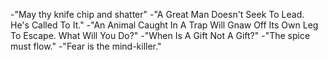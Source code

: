 -"May thy knife chip and shatter"
-"A Great Man Doesn't Seek To Lead. He's Called To It."
-"An Animal Caught In A Trap Will Gnaw Off Its Own Leg To Escape. What Will You Do?"
-"When Is A Gift Not A Gift?"
-"The spice must flow."
-"Fear is the mind-killer."
